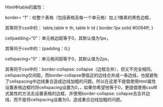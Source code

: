Html中table的属性：

border= “1”：给整个表格（包括表格及每一个单元格）加上1像素的黑色边框，

其等同于css中的： table,table tr th, table tr td { border:1px solid #0094ff; }

 

cellpadding=“0”：单元格边距等于0，其默认值为1px，

其等同于css中的：{padding：0;}

 

cellspacing="0"：单元格间距等于0，其默认值为2px，

其等同于css中的：border-collapse: collapse（边框合并），但又不完全相同，cellspacing仅间距，而border-collapse使临近的边线合并成一条边线，也就避免了cellspacing中边线重合造成边线加粗的问题。所以在这里不提倡使用html属性设置表格边框时将cellspacing设置为0，，如果你希望他等于0，更提倡使用css样式属性的方法去设置表格的边框，并使用border-collapse: collapse去合并边线，而不是将cellspacing设置为0，造成重合边线加粗的问题。